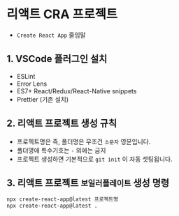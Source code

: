 # 리액트 CRA 프로젝트

- `Create React App` 줄임말

## 1. VSCode 플러그인 설치

- ESLint
- Error Lens
- ES7+ React/Redux/React-Native snippets
- Prettier (기존 설치)

## 2. 리액트 프로젝트 생성 규칙

- 프로젝트명은 즉, 폴더명은 무조건 `소문자` 영문입니다.
- 폴더명에 특수기호는 `-` 외에는 금지
- 프로젝트 생성하면 기본적으로 `git init` 이 자동 셋팅됩니다.

## 3. 리액트 프로젝트 `보일러플레이트` 생성 명령

```bash
npx create-react-app@latest 프로젝트명
npx create-react-app@latest .
```
